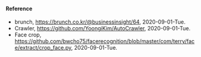 #### Reference
- brunch, https://brunch.co.kr/@businessinsight/64, 2020-09-01-Tue.
- Crawler, https://github.com/YoongiKim/AutoCrawler, 2020-09-01-Tue.
- Face crop, https://github.com/bwcho75/facerecognition/blob/master/com/terry/face/extract/crop_face.py, 2020-09-01-Tue.
